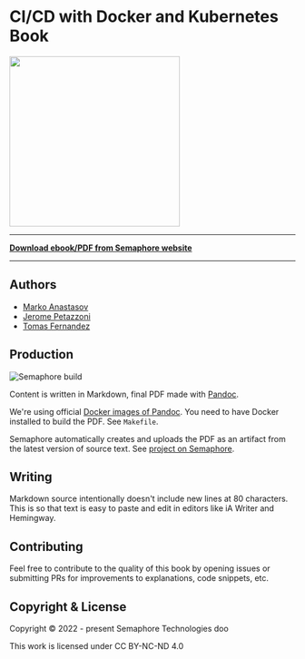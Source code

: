 # CI/CD with Docker and Kubernetes Book

<a href="https://semaphoreci.com/resources/cicd-docker-kubernetes?utm_source=github&utm_medium=readme&utm_campaign=cicd-docker-kubernetes-semaphore&utm_content=cover"><img src="cover/cover.jpg" width="300"></a>

---

**[Download ebook/PDF from Semaphore website](https://semaphoreci.com/resources/cicd-docker-kubernetes?utm_source=github&utm_medium=readme&utm_campaign=cicd-docker-kubernetes-semaphore&utm_content=link)**

---

## Authors

- [Marko Anastasov](https://github.com/markoa)
- [Jerome Petazzoni](https://github.com/jpetazzo)
- [Tomas Fernandez](https://github.com/TomFern)

## Production

![Semaphore build](https://semaphore-oss.semaphoreci.com/badges/book-cicd-docker-kubernetes.svg)

Content is written in Markdown, final PDF made with [Pandoc][pandoc].

We're using official [Docker images of Pandoc][pandoc-docker].
You need to have Docker installed to build the PDF. See `Makefile`.

Semaphore automatically creates and uploads the PDF as an artifact from the
latest version of source text. See [project on Semaphore][semaphore-project].

## Writing

Markdown source intentionally doesn't include new lines at 80 characters. This
is so that text is easy to paste and edit in editors like iA Writer and
Hemingway.

## Contributing

Feel free to contribute to the quality of this book by opening issues or
submitting PRs for improvements to explanations, code snippets, etc.

## Copyright & License

Copyright © 2022 - present Semaphore Technologies doo

This work is licensed under CC BY-NC-ND 4.0 <a href="https://creativecommons.org/licenses/by-nc-nd/4.0"><img height="16" style="margin-left: 3px;vertical-align:text-bottom;" src="https://search.creativecommons.org/static/img/cc_icon.svg" /><img height="16" style="margin-left: 3px;vertical-align:text-bottom;" src="https://search.creativecommons.org/static/img/cc-by_icon.svg" /><img height="16" style="margin-left: 3px;vertical-align:text-bottom;" src="https://search.creativecommons.org/static/img/cc-nc_icon.svg" /><img height="16" style="important;margin-left: 3px;vertical-align:text-bottom;" src="https://search.creativecommons.org/static/img/cc-nd_icon.svg" /></a>

[pandoc]: https://pandoc.org
[pandoc-docker]: https://github.com/pandoc/dockerfiles
[semaphore-project]: https://semaphore-oss.semaphoreci.com/projects/book-cicd-docker-kubernetes
